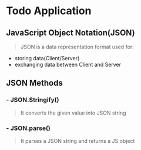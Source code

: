 # Todo Application
## JavaScript Object Notation(JSON)
> JSON is a data representation format used for:
- storing data(Client/Server)
- exchanging data between Client and Server
## JSON Methods
### - JSON.Stringify()
> It converts the given value into JSON string
### - JSON.parse()
> It parses a JSON string and returns a JS object